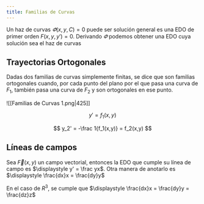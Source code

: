 ```yaml
---
title: Familias de Curvas
---
```


Un haz de curvas $\varPhi(x,y,C) = 0$ puede ser solución general es una EDO de primer orden $F(x,y,y') = 0$. Derivando $\varPhi$ podemos obtener una EDO cuya solución sea el haz de curvas

## Trayectorias Ortogonales

Dadas dos familias de curvas simplemente finitas, se dice que son familias ortogonales cuando, por cada punto del plano por el que pasa una curva de $F_1$, también pasa una curva de $F_2$ y son ortogonales en ese punto.

![[Familias de Curvas 1.png|425]]

$$
y' = f_1(x,y)
$$

$$
y_2' = -\frac 1{f_1(x,y)} = f_2(x,y)
$$

## Líneas de campos

Sea $\vec F(x,y)$ un campo vectorial, entonces la EDO que cumple su línea de campo es $\displaystyle y' = \frac yx$. Otra manera de anotarlo es $\displaystyle \frac{dx}x = \frac{dy}y$

En el caso de $R^3$, se cumple que $\displaystyle \frac{dx}x = \frac{dy}y = \frac{dz}z$
